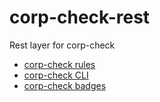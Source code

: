 # corp-check-rest
Rest layer for corp-check

- [corp-check rules](./rules-README.md)
- [corp-check CLI](https://github.com/jaystack/corp-check-cli)
- [corp-check badges](./badge-README.md)